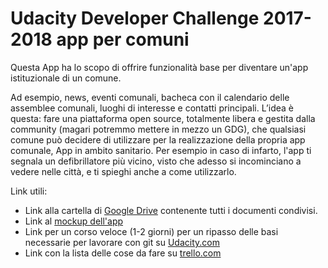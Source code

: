 # Udacity Developer Challenge 2017-2018 app per comuni

Questa App ha lo scopo di offrire funzionalità base per diventare un'app istituzionale di un comune. 

Ad esempio, news, eventi comunali, bacheca con il calendario delle assemblee comunali, luoghi di interesse e contatti principali. L’idea è questa: fare una piattaforma open source, totalmente libera e gestita dalla community (magari potremmo mettere in mezzo un GDG), che qualsiasi comune può decidere di utilizzare per la realizzazione della propria app comunale, App in ambito sanitario. Per esempio in caso di infarto, l'app ti segnala un defibrillatore più vicino, visto che adesso si incominciano a vedere nelle città, e ti spieghi anche a come utilizzarlo.

Link utili:

<ul>
  <li>Link alla cartella di <a href="https://drive.google.com/drive/folders/1oIT6jP9hOC0OMYAxS77N0TzA9AoT7cWp">Google Drive</a> contenente tutti i documenti condivisi.</li>
  <li>Link al <a href="https://mockingbot.com/app/EbpfzPV02yoy13WgfEgtElKKP4gsTpP#screen=sB296C85A981515000841942">mockup dell'app</a></li>
  <li>Link per un corso veloce (1-2 giorni) per un ripasso delle basi necessarie per lavorare con git su <a href="https://classroom.udacity.com/courses/ud775">Udacity.com</a></li>
  <li>Link con la lista delle cose da fare su <a href="https://trello.com/">trello.com</a></li>
</ul>
